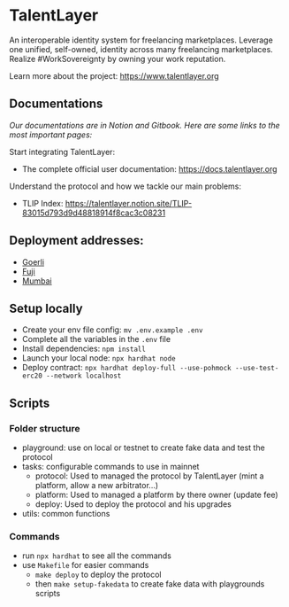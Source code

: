 # TalentLayer

An interoperable identity system for freelancing marketplaces. Leverage one unified, self-owned, identity across many freelancing marketplaces. Realize #WorkSovereignty by owning your work reputation.

Learn more about the project: https://www.talentlayer.org

## Documentations

_Our documentations are in Notion and Gitbook. Here are some links to the most important pages:_

Start integrating TalentLayer:

- The complete official user documentation: https://docs.talentlayer.org

Understand the protocol and how we tackle our main problems:

- TLIP Index: https://talentlayer.notion.site/TLIP-83015d793d9d48818914f8cac3c08231

## Deployment addresses:

- [Goerli](./deployments/goerli.json)
- [Fuji](./deployments/fuji.json)
- [Mumbai](./deployments/mumbai.json)

## Setup locally

- Create your env file config: `mv .env.example .env`
- Complete all the variables in the `.env` file
- Install dependencies: `npm install`
- Launch your local node: `npx hardhat node`
- Deploy contract: `npx hardhat deploy-full --use-pohmock --use-test-erc20 --network localhost`

## Scripts

### Folder structure

- playground: use on local or testnet to create fake data and test the protocol
- tasks: configurable commands to use in mainnet
  - protocol: Used to managed the protocol by TalentLayer (mint a platform, allow a new arbitrator...)
  - platform: Used to managed a platform by there owner (update fee)
  - deploy: Used to deploy the protocol and his upgrades
- utils: common functions

### Commands

- run `npx hardhat` to see all the commands
- use `Makefile` for easier commands
  - `make deploy` to deploy the protocol
  - then `make setup-fakedata` to create fake data with playgrounds scripts
